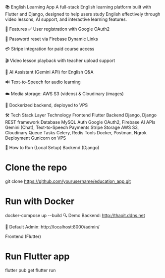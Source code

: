 📚 English Learning App
A full-stack English learning platform built with Flutter and Django, designed to help users study English effectively through video lessons, AI support, and interactive learning features.

🚀 Features
✅ User registration with Google OAuth2

🔐 Password reset via Firebase Dynamic Links

💳 Stripe integration for paid course access

🎬 Video lesson playback with teacher upload support

🤖 AI Assistant (Gemini API) for English Q&A

🔊 Text-to-Speech for audio learning

☁️ Media storage: AWS S3 (videos) & Cloudinary (images)

🐳 Dockerized backend, deployed to VPS

🛠️ Tech Stack
Layer	Technology
Frontend	Flutter
Backend	Django, Django REST framework
Database	MySQL
Auth	Google OAuth2, Firebase
AI APIs	Gemini (Chat), Text-to-Speech
Payments	Stripe
Storage	AWS S3, Cloudinary
Queue Tasks	Celery, Redis
Tools	Docker, Postman, Ngrok
Deployment	Gunicorn on VPS

🔧 How to Run (Local Setup)
Backend (Django)
# Clone the repo
git clone https://github.com/yourusername/education_app.git

# Run with Docker
docker-compose up --build
🔍 Demo
Backend: http://thaoit.ddns.net

🔗 Default Admin:
http://localhost:8000/admin/

Frontend (Flutter)
# Run Flutter app
flutter pub get
flutter run




